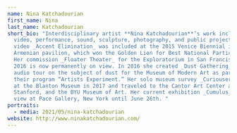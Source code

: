 ```yaml
---
name: Nina Katchadourian
first_name: Nina
last_name: Katchadourian
short_bio: "Interdisciplinary artist **Nina Katchadourian**’s work includes
  video, performance, sound, sculpture, photography, and public projects. Her
  video _Accent Elimination_ was included at the 2015 Venice Biennial in the
  Armenian pavilion, which won the Golden Lion for Best National Participation.
  Her commission _Floater Theater_ for the Exploratorium in San Francisco in
  2016 is now permanently on view. In 2016 she created _Dust Gathering_, an
  audio tour on the subject of dust for the Museum of Modern Art as part of
  their program “Artists Experiment.” Her solo museum survey _Curiouser_ opened
  at the Blanton Museum in 2017 and traveled to the Cantor Art Center at
  Stanford, and the BYU Museum of Art. Her current exhibition _Cumulus_ is on
  view at Pace Gallery, New York until June 26th. "
portraits:
  - media: 2021/05/nina-katchadourian
website: http://www.ninakatchadourian.com/
---
```

